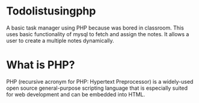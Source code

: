 # Todolistusingphp
A basic task manager using PHP because was bored in classroom.
This uses basic functionality of mysql to fetch and assign the notes.
It allows a user to create a multiple notes dynamically.

# What is PHP?
PHP (recursive acronym for PHP: Hypertext Preprocessor) is a widely-used open source general-purpose scripting language that is especially suited for web development and can be embedded into HTML.
